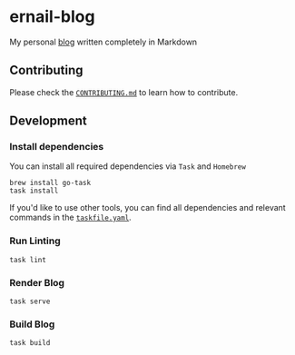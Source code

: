 # ernail-blog

My personal [blog](blog.nailforge.dev/blog) written completely in Markdown

## Contributing

Please check the [`CONTRIBUTING.md`](./CONTRIBUTING.md) to learn how to contribute.

## Development

### Install dependencies

You can install all required dependencies via `Task` and `Homebrew`

```shell
brew install go-task
task install
```

If you'd like to use other tools,
you can find all dependencies and relevant commands in the [`taskfile.yaml`](./taskfile.yaml).

### Run Linting

```shell
task lint
```

### Render Blog

```shell
task serve
```

### Build Blog

```shell
task build
```
